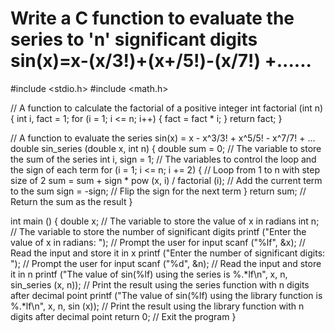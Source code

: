 # Write a C function to evaluate the series to 'n' significant digits sin(x)=x-(x/3!)+(x+/5!)-(x/7!) +......
#include <stdio.h>
#include <math.h>

// A function to calculate the factorial of a positive integer
int factorial (int n) {
  int i, fact = 1;
  for (i = 1; i <= n; i++) {
    fact = fact * i;
  }
  return fact;
}

// A function to evaluate the series sin(x) = x - x^3/3! + x^5/5! - x^7/7! + ...
double sin_series (double x, int n) {
  double sum = 0; // The variable to store the sum of the series
  int i, sign = 1; // The variables to control the loop and the sign of each term
  for (i = 1; i <= n; i += 2) { // Loop from 1 to n with step size of 2
    sum = sum + sign * pow (x, i) / factorial (i); // Add the current term to the sum
    sign = -sign; // Flip the sign for the next term
  }
  return sum; // Return the sum as the result
}

int main () {
  double x; // The variable to store the value of x in radians
  int n; // The variable to store the number of significant digits
  printf ("Enter the value of x in radians: "); // Prompt the user for input
  scanf ("%lf", &x); // Read the input and store it in x
  printf ("Enter the number of significant digits: "); // Prompt the user for input
  scanf ("%d", &n); // Read the input and store it in n
  printf ("The value of sin(%lf) using the series is %.*lf\n", x, n, sin_series (x, n)); // Print the result using the series function with n digits after decimal point
  printf ("The value of sin(%lf) using the library function is %.*lf\n", x, n, sin (x)); // Print the result using the library function with n digits after decimal point
  return 0; // Exit the program
}
